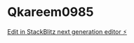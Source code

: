 # Qkareem0985

[Edit in StackBlitz next generation editor ⚡️](https://stackblitz.com/~/github.com/aya1195/Qkareem0985)